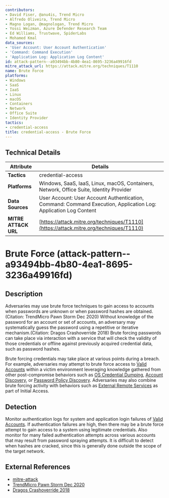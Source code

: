 ```yaml
---
contributors:
- David Fiser, @anu4is, Trend Micro
- Alfredo Oliveira, Trend Micro
- Magno Logan, @magnologan, Trend Micro
- Yossi Weizman, Azure Defender Research Team
- Ed Williams, Trustwave, SpiderLabs
- Mohamed Kmal
data_sources:
- 'User Account: User Account Authentication'
- 'Command: Command Execution'
- 'Application Log: Application Log Content'
id: attack-pattern--a93494bb-4b80-4ea1-8695-3236a49916fd
mitre_attack_url: https://attack.mitre.org/techniques/T1110
name: Brute Force
platforms:
- Windows
- SaaS
- IaaS
- Linux
- macOS
- Containers
- Network
- Office Suite
- Identity Provider
tactics:
- credential-access
title: credential-access - Brute Force
---
```


## Technical Details

| Attribute | Details |
|-----------|----------|
| **Tactics** | credential-access |
| **Platforms** | Windows, SaaS, IaaS, Linux, macOS, Containers, Network, Office Suite, Identity Provider |
| **Data Sources** | User Account: User Account Authentication, Command: Command Execution, Application Log: Application Log Content |
| **MITRE ATT&CK URL** | [https://attack.mitre.org/techniques/T1110](https://attack.mitre.org/techniques/T1110) |

# Brute Force (attack-pattern--a93494bb-4b80-4ea1-8695-3236a49916fd)

## Description
Adversaries may use brute force techniques to gain access to accounts when passwords are unknown or when password hashes are obtained.(Citation: TrendMicro Pawn Storm Dec 2020) Without knowledge of the password for an account or set of accounts, an adversary may systematically guess the password using a repetitive or iterative mechanism.(Citation: Dragos Crashoverride 2018) Brute forcing passwords can take place via interaction with a service that will check the validity of those credentials or offline against previously acquired credential data, such as password hashes.

Brute forcing credentials may take place at various points during a breach. For example, adversaries may attempt to brute force access to [Valid Accounts](https://attack.mitre.org/techniques/T1078) within a victim environment leveraging knowledge gathered from other post-compromise behaviors such as [OS Credential Dumping](https://attack.mitre.org/techniques/T1003), [Account Discovery](https://attack.mitre.org/techniques/T1087), or [Password Policy Discovery](https://attack.mitre.org/techniques/T1201). Adversaries may also combine brute forcing activity with behaviors such as [External Remote Services](https://attack.mitre.org/techniques/T1133) as part of Initial Access.

## Detection
Monitor authentication logs for system and application login failures of [Valid Accounts](https://attack.mitre.org/techniques/T1078). If authentication failures are high, then there may be a brute force attempt to gain access to a system using legitimate credentials. Also monitor for many failed authentication attempts across various accounts that may result from password spraying attempts. It is difficult to detect when hashes are cracked, since this is generally done outside the scope of the target network.

## External References
- [mitre-attack](https://attack.mitre.org/techniques/T1110)
- [TrendMicro Pawn Storm Dec 2020](https://www.trendmicro.com/en_us/research/20/l/pawn-storm-lack-of-sophistication-as-a-strategy.html)
- [Dragos Crashoverride 2018](https://www.dragos.com/wp-content/uploads/CRASHOVERRIDE2018.pdf)
